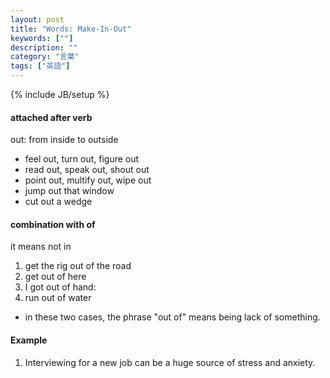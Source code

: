 ```yaml
---
layout: post
title: "Words: Make-In-Out"
keywords: [""]
description: ""
category: "言葉"
tags: ["英語"]
---
```

{% include JB/setup %}


#### attached after verb
out: from inside to outside
- feel out, turn out, figure out
- read out, speak out, shout out
- point out, multify out, wipe out
- jump out that window
- cut out a wedge


#### combination with of
it means not in

1. get the rig out of the road
2. get out of here
3. I got out of hand:  
4. run out of water
- in these two cases, the phrase "out of" means being lack of something.



#### Example
1. Interviewing for a new job can be a huge source of stress and anxiety.

